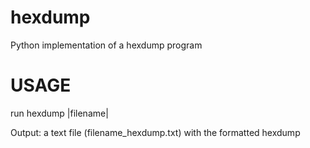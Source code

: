# hexdump
Python implementation of a hexdump program


# USAGE

run hexdump |filename|
  
Output: a text file (filename_hexdump.txt) with the formatted hexdump
